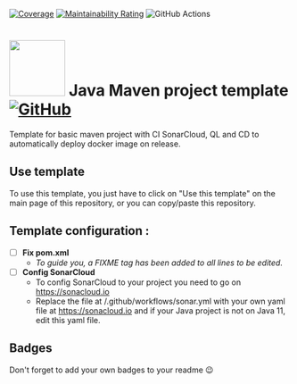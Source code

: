 [![Coverage](https://sonarcloud.io/api/project_badges/measure?project=MathieuSoysal_CodinGame-Puzzles-stats-library&metric=coverage)](https://sonarcloud.io/summary/new_code?id=MathieuSoysal_CodinGame-Puzzles-stats-library)
[![Maintainability Rating](https://sonarcloud.io/api/project_badges/measure?project=MathieuSoysal_CodinGame-Puzzles-stats-library&metric=sqale_rating)](https://sonarcloud.io/summary/new_code?id=MathieuSoysal_CodinGame-Puzzles-stats-library)
![GitHub Actions](https://github.com/MathieuSoysal/Java-Maven-Project-Template/workflows/Java%20CI%20with%20Maven/badge.svg)

# <img src="https://cdn.iconscout.com/icon/free/png-512/java-43-569305.png" width="100"> Java Maven project template [![GitHub](https://img.shields.io/badge/license-Apache%202.0%20License-green)](https://github.com/MathieuSoysal/CodinGame-Puzzles-stats-library/blob/master/LICENSE)

Template for basic maven project with CI SonarCloud, QL and CD to automatically deploy docker image on release.

## Use template

To use this template, you just have to click on "Use this template" on the main page of this repository, or you can copy/paste this repository.

## Template configuration :

- [ ] **Fix pom.xml**
  - *To guide you, a FIXME tag has been added to all lines to be edited.*
- [ ] **Config SonarCloud**
  - To config SonarCloud to your project you need to go on https://sonacloud.io
  - Replace the file at /.github/workflows/sonar.yml with your own yaml file at https://sonacloud.io and if your Java project is not on Java 11, edit this yaml file.


## Badges

Don't forget to add your own badges to your readme 😉
